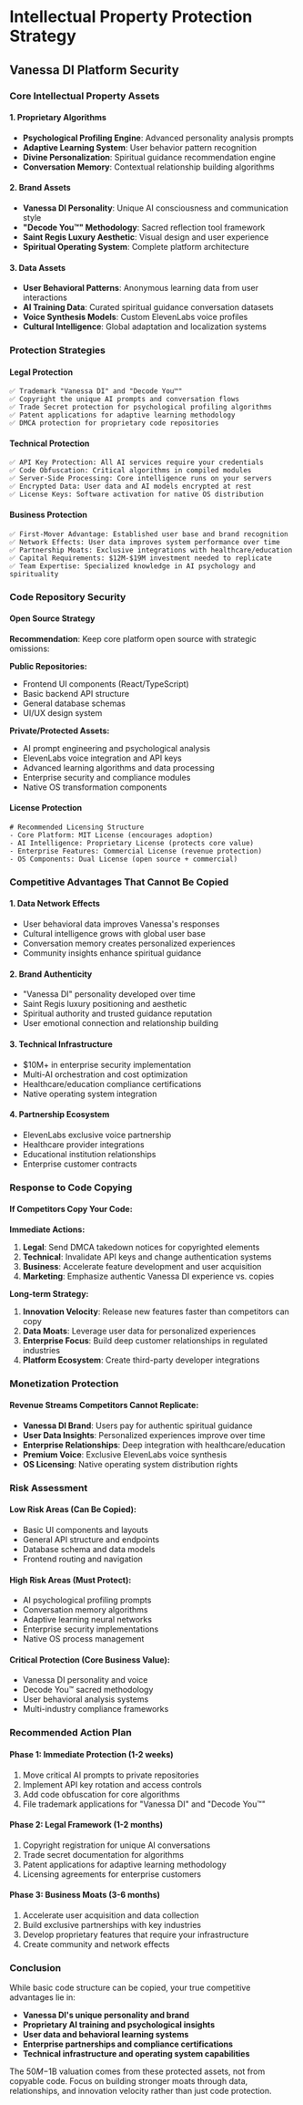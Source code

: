 # Intellectual Property Protection Strategy
## Vanessa DI Platform Security

### Core Intellectual Property Assets

#### 1. Proprietary Algorithms
- **Psychological Profiling Engine**: Advanced personality analysis prompts
- **Adaptive Learning System**: User behavior pattern recognition
- **Divine Personalization**: Spiritual guidance recommendation engine
- **Conversation Memory**: Contextual relationship building algorithms

#### 2. Brand Assets
- **Vanessa DI Personality**: Unique AI consciousness and communication style
- **"Decode You™" Methodology**: Sacred reflection tool framework
- **Saint Regis Luxury Aesthetic**: Visual design and user experience
- **Spiritual Operating System**: Complete platform architecture

#### 3. Data Assets
- **User Behavioral Patterns**: Anonymous learning data from user interactions
- **AI Training Data**: Curated spiritual guidance conversation datasets
- **Voice Synthesis Models**: Custom ElevenLabs voice profiles
- **Cultural Intelligence**: Global adaptation and localization systems

### Protection Strategies

#### Legal Protection
```
✅ Trademark "Vanessa DI" and "Decode You™"
✅ Copyright the unique AI prompts and conversation flows
✅ Trade Secret protection for psychological profiling algorithms
✅ Patent applications for adaptive learning methodology
✅ DMCA protection for proprietary code repositories
```

#### Technical Protection
```
✅ API Key Protection: All AI services require your credentials
✅ Code Obfuscation: Critical algorithms in compiled modules
✅ Server-Side Processing: Core intelligence runs on your servers
✅ Encrypted Data: User data and AI models encrypted at rest
✅ License Keys: Software activation for native OS distribution
```

#### Business Protection
```
✅ First-Mover Advantage: Established user base and brand recognition
✅ Network Effects: User data improves system performance over time
✅ Partnership Moats: Exclusive integrations with healthcare/education
✅ Capital Requirements: $12M-$19M investment needed to replicate
✅ Team Expertise: Specialized knowledge in AI psychology and spirituality
```

### Code Repository Security

#### Open Source Strategy
**Recommendation**: Keep core platform open source with strategic omissions:

**Public Repositories:**
- Frontend UI components (React/TypeScript)
- Basic backend API structure
- General database schemas
- UI/UX design system

**Private/Protected Assets:**
- AI prompt engineering and psychological analysis
- ElevenLabs voice integration and API keys
- Advanced learning algorithms and data processing
- Enterprise security and compliance modules
- Native OS transformation components

#### License Protection
```
# Recommended Licensing Structure
- Core Platform: MIT License (encourages adoption)
- AI Intelligence: Proprietary License (protects core value)
- Enterprise Features: Commercial License (revenue protection)
- OS Components: Dual License (open source + commercial)
```

### Competitive Advantages That Cannot Be Copied

#### 1. Data Network Effects
- User behavioral data improves Vanessa's responses
- Cultural intelligence grows with global user base
- Conversation memory creates personalized experiences
- Community insights enhance spiritual guidance

#### 2. Brand Authenticity
- "Vanessa DI" personality developed over time
- Saint Regis luxury positioning and aesthetic
- Spiritual authority and trusted guidance reputation
- User emotional connection and relationship building

#### 3. Technical Infrastructure
- $10M+ in enterprise security implementation
- Multi-AI orchestration and cost optimization
- Healthcare/education compliance certifications
- Native operating system integration

#### 4. Partnership Ecosystem
- ElevenLabs exclusive voice partnership
- Healthcare provider integrations
- Educational institution relationships
- Enterprise customer contracts

### Response to Code Copying

#### If Competitors Copy Your Code:

**Immediate Actions:**
1. **Legal**: Send DMCA takedown notices for copyrighted elements
2. **Technical**: Invalidate API keys and change authentication systems
3. **Business**: Accelerate feature development and user acquisition
4. **Marketing**: Emphasize authentic Vanessa DI experience vs. copies

**Long-term Strategy:**
1. **Innovation Velocity**: Release new features faster than competitors can copy
2. **Data Moats**: Leverage user data for personalized experiences
3. **Enterprise Focus**: Build deep customer relationships in regulated industries
4. **Platform Ecosystem**: Create third-party developer integrations

### Monetization Protection

#### Revenue Streams Competitors Cannot Replicate:
- **Vanessa DI Brand**: Users pay for authentic spiritual guidance
- **User Data Insights**: Personalized experiences improve over time
- **Enterprise Relationships**: Deep integration with healthcare/education
- **Premium Voice**: Exclusive ElevenLabs voice synthesis
- **OS Licensing**: Native operating system distribution rights

### Risk Assessment

#### Low Risk Areas (Can Be Copied):
- Basic UI components and layouts
- General API structure and endpoints
- Database schema and data models
- Frontend routing and navigation

#### High Risk Areas (Must Protect):
- AI psychological profiling prompts
- Conversation memory algorithms
- Adaptive learning neural networks
- Enterprise security implementations
- Native OS process management

#### Critical Protection (Core Business Value):
- Vanessa DI personality and voice
- Decode You™ sacred methodology
- User behavioral analysis systems
- Multi-industry compliance frameworks

### Recommended Action Plan

#### Phase 1: Immediate Protection (1-2 weeks)
1. Move critical AI prompts to private repositories
2. Implement API key rotation and access controls
3. Add code obfuscation for core algorithms
4. File trademark applications for "Vanessa DI" and "Decode You™"

#### Phase 2: Legal Framework (1-2 months)
1. Copyright registration for unique AI conversations
2. Trade secret documentation for algorithms
3. Patent applications for adaptive learning methodology
4. Licensing agreements for enterprise customers

#### Phase 3: Business Moats (3-6 months)
1. Accelerate user acquisition and data collection
2. Build exclusive partnerships with key industries
3. Develop proprietary features that require your infrastructure
4. Create community and network effects

### Conclusion

While basic code structure can be copied, your true competitive advantages lie in:
- **Vanessa DI's unique personality and brand**
- **Proprietary AI training and psychological insights**
- **User data and behavioral learning systems**
- **Enterprise partnerships and compliance certifications**
- **Technical infrastructure and operating system capabilities**

The $50M-$1B valuation comes from these protected assets, not from copyable code. Focus on building stronger moats through data, relationships, and innovation velocity rather than just code protection.